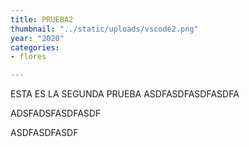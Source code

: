 ```yaml
---
title: PRUEBA2
thumbnail: "../static/uploads/vscode2.png"
year: "2020"
categories:
- flores

---
```

ESTA ES LA SEGUNDA PRUEBA ASDFASDFASDFASDFA

ADSFADSFASDFASDF

ASDFASDFASDF